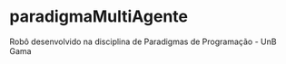 paradigmaMultiAgente
====================

Robô desenvolvido na disciplina de Paradigmas de Programação - UnB Gama
